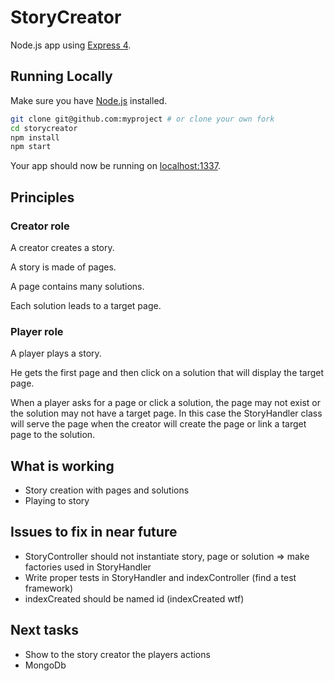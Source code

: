 # StoryCreator

Node.js app using [Express 4](http://expressjs.com/).

## Running Locally

Make sure you have [Node.js](http://nodejs.org/) installed.

```sh
git clone git@github.com:myproject # or clone your own fork
cd storycreator
npm install
npm start
```

Your app should now be running on [localhost:1337](http://localhost:1337/).

## Principles

### Creator role

A creator creates a story.

A story is made of pages.

A page contains many solutions.

Each solution leads to a target page.

### Player role

A player plays a story.

He gets the first page and then click on a solution that will display the target page.

When a player asks for a page or click a solution, the page may not exist or the solution may not have a target page. In this case the StoryHandler class will serve the page when the creator will create the page or link a target page to the solution.

## What is working

- Story creation with pages and solutions
- Playing to story

## Issues to fix in near future

- StoryController should not instantiate story, page or solution => make factories used in StoryHandler
- Write proper tests in StoryHandler and indexController (find a test framework)
- indexCreated should be named id (indexCreated wtf)

## Next tasks

- Show to the story creator the players actions
- MongoDb
